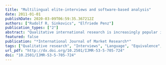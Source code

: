 ```yaml
---
title: "Multilingual elite-interviews and software-based analysis"
date: 2011-01-01
publishDate: 2020-03-09T06:59:35.367212Z
authors: ["Rudolf R. Sinkovics", "Elfriede Penz"]
publication_types: ["2"]
abstract: "Qualitative international research is increasingly popular in marketing, management and business practice. Cultural dimensions, most importantly language, play a central role in this research context. The importance of language in the context of questionnaire design and international data gathering has long been stressed in various sources (Pike 1966; Brislin 1970; Piekkari & Welch 2004). However, the practice of qualitative data collection and analysis has not been addressed sufficiently, although new and innovative software-based tools are available to help these efforts. This paper deals with methodological and practical issues in analysing qualitative interviews with corporate elites. We illustrate conceptual challenges in setting up qualitative projects that build on interviewing corporate elites and address practical implementation issues in terms of multilingual coding, node creation and theory building by means of computer assisted qualitative data analysis software (CAQDAS). To this end a specific empirical example will be used. "
featured: false
publication: "*International Journal of Market Research*"
tags: ["Qualitative research", "Interviews", "Language", "Equivalence", "CAQDAS", "Nvivo"]
url_pdf: "http://dx.doi.org/10.2501/IJMR-53-5-705-724"
doi: "10.2501/IJMR-53-5-705-724"
---
```


